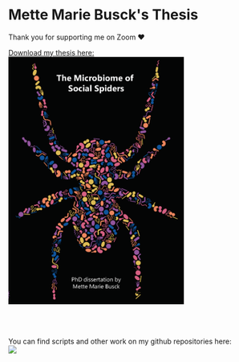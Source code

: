 # Mette Marie Busck's Thesis

Thank you for supporting me on Zoom ❤️

<a href="MMB_thesis.pdf">
Download my thesis here:<br />
<img src="cover.png" alt="Thesis" width="350" />
</a>

<br><br>

You can find scripts and other work on my github repositories here:<br>
![](https://github.com/Mettetron?tab=repositories)

